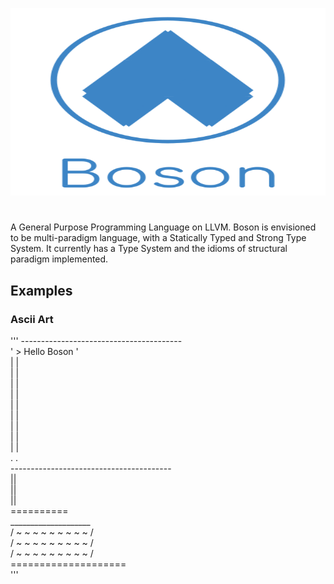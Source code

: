 <p align="center">
  <img  height="300" width="700" src="https://github.com/JagratPatkar/Boson/blob/main/img/Boson%20Logo.svg"/>
</p>



#
A General Purpose Programming Language on LLVM. Boson is envisioned to be multi-paradigm
language, with a Statically Typed and Strong Type System. It currently has a Type System 
and the idioms of structural paradigm implemented.



## Examples 

### Ascii Art

''' 
                                        ----------------------------------------                                        
                                       ' > Hello Boson                          '                                       
                                       |                                        |                                       
                                       |                                        |                                       
                                       |                                        |                                       
                                       |                                        |                                       
                                       |                                        |                                       
                                       |                                        |                                       
                                       |                                        |                                       
                                       |                                        |                                       
                                       |                                        |                                       
                                       .                                        .                                       
                                        ----------------------------------------                                        
                                                           ||                                                           
                                                           ||                                                           
                                                           ||                                                           
                                                       ==========                                                       
                                                  ____________________                                                  
                                                 / ~ ~ ~ ~ ~ ~ ~ ~ ~ /                                                 
                                                / ~ ~ ~ ~ ~ ~ ~ ~ ~ /                                                
                                               / ~ ~ ~ ~ ~ ~ ~ ~ ~ /                                               
                                               ====================                                               
'''